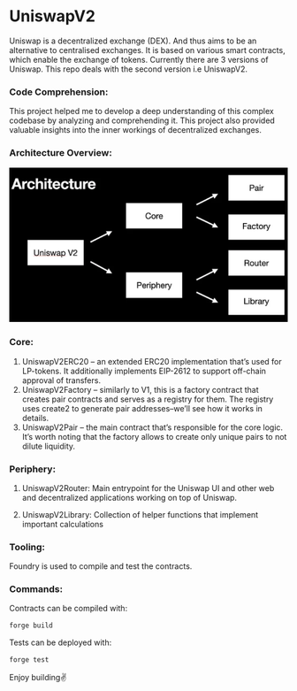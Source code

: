 # UniswapV2

Uniswap is a decentralized exchange (DEX). And thus aims to be an alternative to centralised exchanges. It is based on various smart contracts, which enable the exchange of tokens. Currently there are 3 versions of Uniswap. This repo deals with the second version i.e UniswapV2.

### Code Comprehension: 

This project helped me to develop a deep understanding of this complex codebase by analyzing and comprehending it. This project also provided valuable insights into the inner workings of decentralized exchanges.


### Architecture Overview:

![alt text](image.png)


### Core:

1. UniswapV2ERC20 – an extended ERC20 implementation that’s used for LP-tokens. It additionally implements EIP-2612 to support off-chain approval of transfers.
2. UniswapV2Factory – similarly to V1, this is a factory contract that creates pair contracts and serves as a registry for them. The registry uses create2 to generate pair addresses–we’ll see how it works in details.
3. UniswapV2Pair – the main contract that’s responsible for the core logic. It’s worth noting that the factory allows to create only unique pairs to not dilute liquidity.

### Periphery:

1. UniswapV2Router: Main entrypoint for the Uniswap UI and other web and decentralized applications working on top of Uniswap.

2. UniswapV2Library: Collection of helper functions that implement important calculations

### Tooling:

Foundry is used to compile and test the contracts.

### Commands:

Contracts can be compiled with:
```bash
forge build
```

Tests can be deployed with:
```bash
forge test
```

Enjoy building✌️
